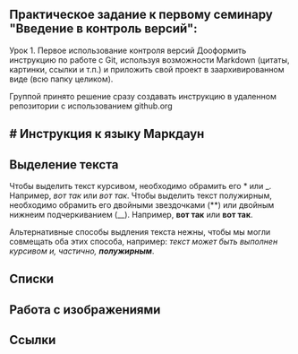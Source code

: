 ## Практическое задание к первому семинару "Введение в контроль версий": 

Урок 1. Первое использование контроля версий 
Дооформить инструкцию по работе с Git, используя возможности Markdown (цитаты, картинки, ссылки и т.п.) и приложить свой проект в заархивированном виде (всю папку целиком). 

Группой принято решение сразу создавать инструкцию в удаленном репозитории с использованием github.org

## # Инструкция к языку Маркдаун

## Выделение текста

Чтобы выделить текст курсивом, необходимо обрамить его * или _. Например, *вот так* или _вот так_.
Чтобы выделить текст полужирным, необходимо обрамить его двойными звездочками (**) или двойным нижнеим подчеркиванием (__). Например, **вот так** или __вот так__.

Альтернативные способы выдления текста нежны, чтобы мы могли совмещать оба этих способа, например: _текст может быть выполнен курсивом и, частично, **полужирным**_.

## Списки

## Работа с изображениями

## Ссылки



